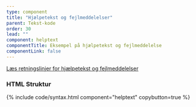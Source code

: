 ```yaml
---
type: component
title: "Hjælpetekst og fejlmeddelelser"
parent: Tekst-kode
order: 30
lead: ""
component: helptext
componentTitle: Eksempel på hjælpetekst og fejlmeddelelse
componentLink: false
---
```


<a href="/design/typografi/tekst/#hjaelpetekst-retningslinjer">Læs retningslinjer for hjælpetekst og fejlmeddelelser</a>

### HTML Struktur

{% include code/syntax.html component="helptext" copybutton=true %}
